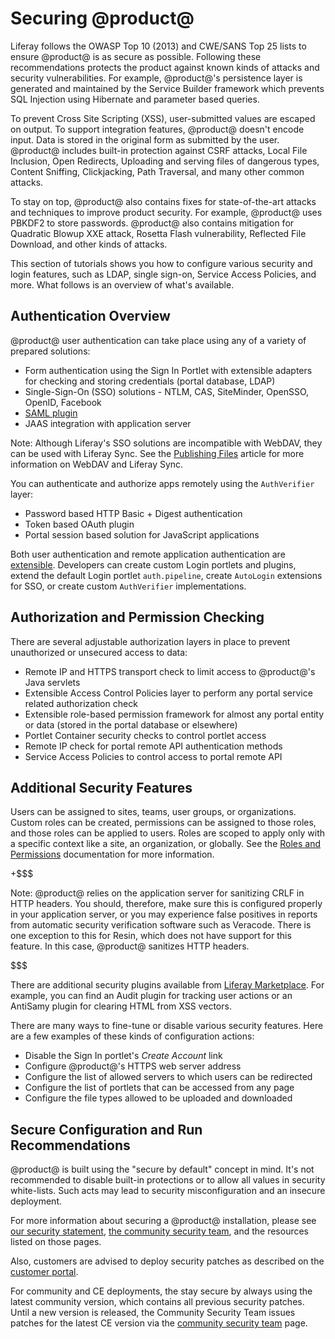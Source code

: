 # Securing @product@ [](id=securing-product)

Liferay follows the OWASP Top 10 (2013) and CWE/SANS Top 25 lists to ensure
@product@ is as secure as possible. Following these recommendations protects the
product against known kinds of attacks and security vulnerabilities. For
example, @product@'s persistence layer is generated and maintained by the
Service Builder framework which prevents SQL Injection using Hibernate and
parameter based queries.

To prevent Cross Site Scripting (XSS), user-submitted values are escaped on
output. To support integration features, @product@ doesn't encode input. Data is
stored in the original form as submitted by the user. @product@ includes built-in
protection against CSRF attacks, Local File Inclusion, Open Redirects,
Uploading and serving files of dangerous types, Content Sniffing, Clickjacking,
Path Traversal, and many other common attacks.

To stay on top, @product@ also contains fixes for state-of-the-art attacks and
techniques to improve product security. For example, @product@ uses PBKDF2 to
store passwords. @product@ also contains mitigation for Quadratic Blowup XXE
attack, Rosetta Flash vulnerability, Reflected File Download, and other kinds
of attacks.

This section of tutorials shows you how to configure various security and login
features, such as LDAP, single sign-on, Service Access Policies, and more. What
follows is an overview of what's available. 

## Authentication Overview [](id=authentication-overview)

@product@ user authentication can take place using any of a variety of prepared
solutions:

- Form authentication using the Sign In Portlet with extensible adapters for
  checking and storing credentials (portal database, LDAP)
- Single-Sign-On (SSO) solutions - NTLM, CAS, SiteMinder, OpenSSO, OpenID,
  Facebook
- [SAML plugin ](https://www.liferay.com/marketplace/-/mp/application/15188711)
- JAAS integration with application server

Note: Although Liferay's SSO solutions are incompatible with WebDAV, they can
be used with Liferay Sync. See the
[Publishing Files](/discover/portal/-/knowledge_base/7-1/publishing-files) 
article for more information on WebDAV and Liferay Sync.

You can authenticate and authorize apps remotely using the `AuthVerifier` layer:

- Password based HTTP Basic + Digest authentication
- Token based OAuth plugin
- Portal session based solution for JavaScript applications

Both user authentication and remote application authentication are
[extensible](/develop/tutorials/-/knowledge_base/7-1/authentication-pipelines).
Developers can create custom Login portlets and plugins, extend the default
Login portlet `auth.pipeline`, create `AutoLogin` extensions for SSO, or create
custom `AuthVerifier` implementations.

## Authorization and Permission Checking [](id=authorization-and-permission-checking)

There are several adjustable authorization layers in place to prevent
unauthorized or unsecured access to data:

- Remote IP and HTTPS transport check to limit access to @product@'s Java
  servlets
- Extensible Access Control Policies layer to perform any portal service
  related authorization check
- Extensible role-based permission framework for almost any portal entity or
  data (stored in the portal database or elsewhere)
- Portlet Container security checks to control portlet access
- Remote IP check for portal remote API authentication methods
- Service Access Policies to control access to portal remote API

## Additional Security Features [](id=additional-security-features)

Users can be assigned to sites, teams, user groups, or organizations. Custom
roles can be created, permissions can be assigned to those roles, and those
roles can be applied to users. Roles are scoped to apply only with a specific
context like a site, an organization, or globally. See the 
[Roles and Permissions](/discover/portal/-/knowledge_base/7-1/roles-and-permissions) documentation for more information.

+$$$

Note: @product@ relies on the application server for sanitizing CRLF in
HTTP headers. You should, therefore, make sure this is configured properly in
your application server, or you may experience false positives in reports from
automatic security verification software such as Veracode. There is one
exception to this for Resin, which does not have support for this feature. In
this case, @product@ sanitizes HTTP headers. 

$$$

There are additional security plugins available from 
[Liferay Marketplace](https://www.liferay.com/marketplace). 
For example, you can find an Audit plugin for tracking user actions or an
AntiSamy plugin for clearing HTML from XSS vectors.

There are many ways to fine-tune or disable various security features. Here
are a few examples of these kinds of configuration actions:

- Disable the Sign In portlet's *Create Account* link
- Configure @product@'s HTTPS web server address
- Configure the list of allowed servers to which users can be redirected
- Configure the list of portlets that can be accessed from any page
- Configure the file types allowed to be uploaded and downloaded

## Secure Configuration and Run Recommendations [](id=secure-configuration-and-run-recommendations)

@product@ is built using the "secure by default" concept in mind. It's not
recommended to disable built-in protections or to allow all values in security
white-lists. Such acts may lead to security misconfiguration and an insecure
deployment.

For more information about securing a @product@ installation, please see 
[our security statement](https://www.liferay.com/security), 
[the community security team](https://dev.liferay.com/web/community-security-team), 
and the resources listed on those pages.

Also, customers are advised to deploy security patches as described on the
[customer portal](https://www.liferay.com/group/customer/products/portal/security-vulnerability).

For community and CE deployments, the stay secure by always using the latest
community version, which contains all previous security patches. Until a new
version is released, the Community Security Team issues patches for the latest
CE version via the
[community security team](https://dev.liferay.com/web/community-security-team)
page.
